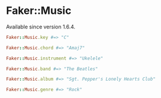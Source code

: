 # Faker::Music

Available since version 1.6.4.

```ruby
Faker::Music.key #=> "C"

Faker::Music.chord #=> "Amaj7"

Faker::Music.instrument #=> "Ukelele"

Faker::Music.band #=> "The Beatles"

Faker::Music.album #=> "Sgt. Pepper's Lonely Hearts Club"

Faker::Music.genre #=> "Rock"
```
